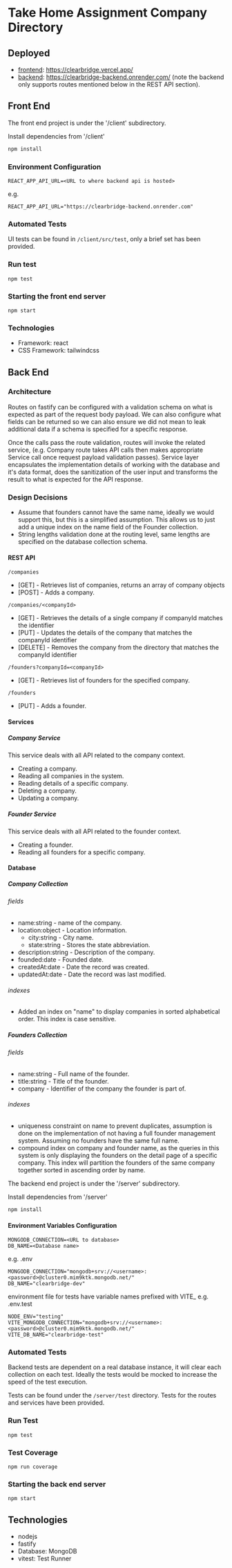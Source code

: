 # Take Home Assignment Company Directory

## Deployed
- [frontend](https://clearbridge.vercel.app/): https://clearbridge.vercel.app/
- [backend](https://clearbridge-backend.onrender.com/): https://clearbridge-backend.onrender.com/
  (note the backend only supports routes mentioned below in the REST API section).

## Front End
The front end project is under the '/client' subdirectory.

Install dependencies from '/client'
```bash
npm install
```

### Environment Configuration
```dotenv
REACT_APP_API_URL=<URL to where backend api is hosted>
```
e.g.
```dotenv
REACT_APP_API_URL="https://clearbridge-backend.onrender.com"
```

### Automated Tests
UI tests can be found in  `/client/src/test`, only a brief set has been provided.
### Run test
```shell
npm test
```

### Starting the front end server
```shell
npm start
```

### Technologies
- Framework: react
- CSS Framework: tailwindcss

## Back End

### Architecture

Routes on fastify can be configured with a validation schema on what is expected as part of the request body payload. We can also configure what fields can be returned so we can also ensure we did not mean to leak additional data if a schema is specified for a specific response.

Once the calls pass the route validation, routes will invoke the related service, (e.g. Company route takes API calls then makes appropriate Service call once request payload validation passes). Service layer encapsulates the implementation details of working with the database and it's data format, does the sanitization of the user input and transforms the result to what is expected for the API response.

### Design Decisions
- Assume that founders cannot have the same name, ideally we would support this, but this is a simplified assumption. This allows us to just add a unique index on the name field of the Founder collection.
- String lengths validation done at the routing level, same lengths are specified on the database collection schema.

#### REST API
```text
/companies
```
- [GET] - Retrieves list of companies, returns an array of company objects
- [POST] - Adds a company.

```text
/companies/<companyId>
```
- [GET] - Retrieves the details of a single company if companyId matches the identifier
- [PUT] - Updates the details of the company that matches the companyId identifier
- [DELETE] - Removes the company from the directory that matches the companyId identifier

```text
/founders?companyId=<companyId>
```
- [GET] - Retrieves list of founders for the specified company.

```text
/founders
```
- [PUT] - Adds a founder.

#### Services

##### Company Service
This service deals with all API related to the company context.
- Creating a company.
- Reading all companies in the system.
- Reading details of a specific company.
- Deleting a company.
- Updating a company.

##### Founder Service
This service deals with all API related to the founder context.
- Creating a founder.
- Reading all founders for a specific company.

#### Database
##### Company Collection
###### fields
- name:string - name of the company.
- location:object - Location information.
  - city:string - City name.
  - state:string - Stores the state abbreviation.
- description:string - Description of the company.
- founded:date - Founded date.
- createdAt:date - Date the record was created.
- updatedAt:date - Date the record was last modified.

###### indexes
- Added an index on "name" to display companies in sorted alphabetical order. This index is case sensitive.

##### Founders Collection
###### fields
- name:string - Full name of the founder.
- title:string - Title of the founder.
- company - Identifier of the company the founder is part of.

###### indexes
- uniqueness constraint on name to prevent duplicates, assumption is done on the implementation of not having a full founder management system. Assuming no founders have the same full name.
- compound index on company and founder name, as the queries in this system is only displaying the founders on the detail page of a specific company. This index will partition the founders of the same company together sorted in ascending order by name.


The backend end project is under the '/server' subdirectory.

Install dependencies from '/server'
```bash
npm install
```

#### Environment Variables Configuration

```dotenv
MONGODB_CONNECTION=<URL to database>
DB_NAME=<Database name>
```
e.g. .env
```dotenv
MONGODB_CONNECTION="mongodb+srv://<username>:<password>@cluster0.mim9ktk.mongodb.net/"
DB_NAME="clearbridge-dev"
```

environment file for tests have variable names prefixed with VITE_
e.g. .env.test
```dotenv
NODE_ENV="testing"
VITE_MONGODB_CONNECTION="mongodb+srv://<username>:<password>@cluster0.mim9ktk.mongodb.net/"
VITE_DB_NAME="clearbridge-test"
```

### Automated Tests
Backend tests are dependent on a real database instance, it will clear each collection on each test. Ideally the tests would be mocked to increase the speed of the test execution.

Tests can be found under the `/server/test` directory. Tests for the routes and services have been provided.

### Run Test
```shell
npm test
```

### Test Coverage
```shell
npm run coverage
```

### Starting the back end server
```shell
npm start
```

## Technologies
- nodejs
- fastify
- Database: MongoDB
- vitest: Test Runner